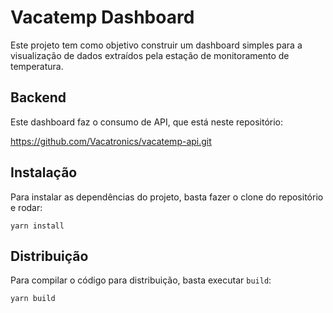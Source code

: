 # Vacatemp Dashboard

Este projeto tem como objetivo construir um dashboard simples para a visualização de dados extraídos pela estação de monitoramento de temperatura.

## Backend

Este dashboard faz o consumo de API, que está neste repositório:

https://github.com/Vacatronics/vacatemp-api.git


## Instalação

Para instalar as dependências do projeto, basta fazer o clone do repositório e rodar:

    yarn install



## Distribuição

Para compilar o código para distribuição, basta executar `build`:

    yarn build
